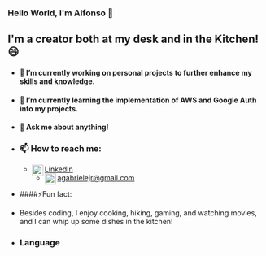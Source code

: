 ### Hello World, I'm Alfonso 👋

## I'm a creator both at my desk and in the Kitchen! 😄

<!--
**agabriele73/agabriele73** is a ✨ _special_ ✨ repository because its `README.md` (this file) appears on your GitHub profile.

Here are some ideas to get you started:

- 🔭 I’m currently working on ...
- 🌱 I’m currently learning ...
- 👯 I’m looking to collaborate on ...
- 🤔 I’m looking for help with ...
- 💬 Ask me about ...
- 📫 How to reach me: ...
- 😄 Pronouns: ...
- ⚡ Fun fact: ...
-->

- #### 🔭 I’m currently working on personal projects to further enhance my skills and knowledge.
  
- #### 🌱 I’m currently learning the implementation of AWS and Google Auth into my projects.
  
- #### 💬 Ask me about anything!

  
- ### 📫 How to reach me:
  - <img align="left" alt=" agabriele | Linkedin" width="22px" src="https://i.imgur.com/LrEPB4j.png"/>[LinkedIn]
  - <img align="left" alt="agabriele | Gmail" width="22px" src="https://i.imgur.com/NemZud9.png"/> agabrielejr@gmail.com

 
 - ####⚡Fun fact:
  - Besides coding, I enjoy cooking, hiking, gaming, and watching movies, and I can whip up some dishes in the kitchen!

- ### Language
 











[LinkedIn]: https://www.linkedin.com/in/alfonsogswe

